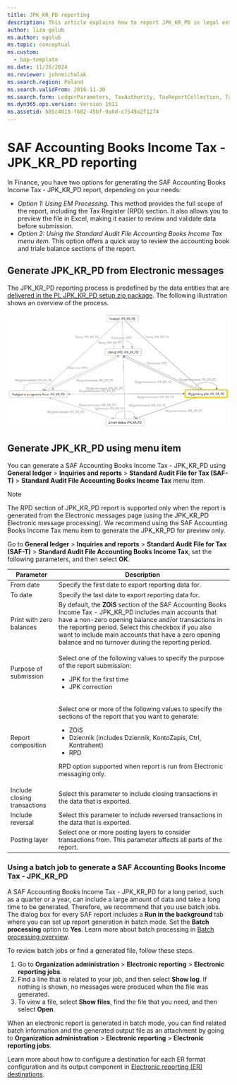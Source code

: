 ```yaml
---
title: JPK_KR_PD reporting
description: This article explains how to report JPK_KR_PD in legal entities in Poland.
author: liza-golub
ms.author: egolub
ms.topic: conceptual
ms.custom: 
  - bap-template
ms.date: 11/26/2024
ms.reviewer: johnmichalak
ms.search.region: Poland
ms.search.validFrom: 2016-11-30
ms.search.form: LedgerParameters, TaxAuthority, TaxReportCollection, TaxTable
ms.dyn365.ops.version: Version 1611
ms.assetid: b85c4019-f682-45bf-9a0d-c7549a2f1274
---
```

# SAF Accounting Books Income Tax - JPK_KR_PD reporting

In Finance, you have two options for generating the SAF Accounting Books Income Tax - JPK_KR_PD report, depending on your needs:

- *Option 1: Using EM Processing*. This method provides the full scope of the report, including the Tax Register (RPD) section. It also allows you to preview the file in Excel, making it easier to review and validate data before submission.
- *Option 2: Using the Standard Audit File Accounting Books Income Tax menu item*. This option offers a quick way to review the accounting book and triale balance sections of the report.

## Generate JPK_KR_PD from Electronic messages

The JPK_KR_PD reporting process is predefined by the data entities that are [delivered in the PL JPK_KR_PD setup.zip package](emea-pol-saf-pd-setup#em-import). The following illustration shows an overview of the process.

 ![JPK_KR_PD electronic messages processing diagram.](../media/emea-pol-jpk-kr-pd-em-processing.png)

## Generate JPK_KR_PD using menu item

You can generate a SAF Accounting Books Income Tax - JPK_KR_PD using **General ledger** \> **Inquiries and reports** \> **Standard Audit File for Tax (SAF-T)** \> **Standard Audit File Accounting Books Income Tax** menu item.

> [!NOTE]
> The RPD section of JPK_KR_PD report is supported only when the report is generated from the Electronic messages page (using the JPK_KR_PD Electronic message processing).
> We recommend using the SAF Accounting Books Income Tax menu item to generate the JPK_KR_PD for preview only.

Go to **General ledger** \> **Inquiries and reports** \> **Standard Audit File for Tax (SAF-T)** \> **Standard Audit File Accounting Books Income Tax**, set the following parameters, and then select **OK**.

| Parameter | Description |
|---|---|
| From date | Specify the first date to export reporting data for. |
| To date | Specify the last date to export reporting data for. |
| Print with zero balances | By default, the **ZOiS** section of the SAF Accounting Books Income Tax - JPK_KR_PD includes main accounts that have a non-zero opening balance and/or transactions in the reporting period. Select this checkbox if you also want to include main accounts that have a zero opening balance and no turnover during the reporting period. | 
| Purpose of submission | <p>Select one of the following values to specify the purpose of the report submission:</p><ul><li>JPK for the first time</li><li>JPK correction</li></ul> |
| Report composition | <p>Select one or more of the following values to specify the sections of the report that you want to generate:</p><ul><li>ZOiS</li><li>Dziennik (includes Dziennik, KontoZapis, Ctrl, Kontrahent)</li><li>RPD</li></ul><p> RPD option supported when report is run from Electronic messaging only.</p> |
| Include closing transactions | Select this parameter to include closing transactions in the data that is exported. |
| Include reversal | Select this parameter to include reversed transactions in the data that is exported. |
| Posting layer | Select one or more posting layers to consider transactions from. This parameter affects all parts of the report. |

### Using a batch job to generate a SAF Accounting Books Income Tax - JPK_KR_PD

A SAF Accounting Books Income Tax - JPK_KR_PD for a long period, such as a quarter or a year, can include a large amount of data and take a long time to be generated. Therefore, we recommend that you use batch jobs. The dialog box for every SAF report includes a **Run in the background** tab where you can set up report generation in batch mode. Set the **Batch processing** option to **Yes**. Learn more about batch processing in [Batch processing overview](../../../fin-ops-core/dev-itpro/sysadmin/batch-processing-overview.md).

To review batch jobs or find a generated file, follow these steps.

1. Go to **Organization administration** \> **Electronic reporting** \> **Electronic reporting jobs**.
1. Find a line that is related to your job, and then select **Show log**. If nothing is shown, no messages were produced when the file was generated.
1. To view a file, select **Show files**, find the file that you need, and then select **Open**.

When an electronic report is generated in batch mode, you can find related batch information and the generated output file as an attachment by going to **Organization administration** \> **Electronic reporting** \> **Electronic reporting jobs**.

Learn more about how to configure a destination for each ER format configuration and its output component in [Electronic reporting (ER) destinations](../../../fin-ops-core/dev-itpro/analytics/electronic-reporting-destinations.md).
